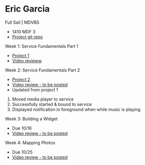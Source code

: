 # Eric Garcia

Full Sail | MDVBS

* 1410 MDF 3
* [Project git repo](https://github.com/ENG618/GarciaEric1410MDF3)

Week 1: Service Fundamentals Part 1
* [Project 1](https://github.com/ENG618/GarciaEric1410MDF3/tree/master/MediaPlayer)
* [Video revieww](http://youtu.be/3geaQOdYG1Y)

Week 2: Service Fundamentals Part 2
* [Project 2](https://github.com/ENG618/GarciaEric1410MDF3/tree/master/MediaPlayer)
* [Video review - to be posted](http:templink)
* Updated from project 1
1. Moved media player to service
2. Successfully started & bound to service
3. Displayed notification in foreground when while music is playing

Week 3: Building a Widget
* Due 10/16
* [Video review - to be posted](http:templink)

Week 4: Mapping Photos
* Due 10/25
* [Video review - to be posted](http:templink)
